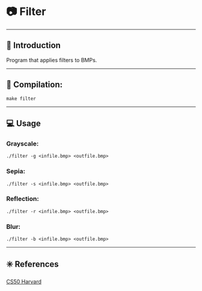 # :camera: **Filter**
- - -

## :book: **Introduction**
Program that applies filters to BMPs.
- - -

## :wrench: **Compilation**:
```
make filter
```

- - -

## :computer: **Usage**

### **Grayscale**: 
```
./filter -g <infile.bmp> <outfile.bmp>
```
### **Sepia**: 
```
./filter -s <infile.bmp> <outfile.bmp>
```
### **Reflection**: 
```
./filter -r <infile.bmp> <outfile.bmp>
```
### **Blur**: 
```
./filter -b <infile.bmp> <outfile.bmp>
```

- - -
## :eight_spoked_asterisk: **References**
[CS50 Harvard](https://cs50.harvard.edu/x/2020/psets/4/filter/less/)

